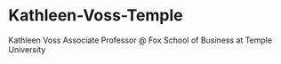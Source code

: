# Kathleen-Voss-Temple
Kathleen Voss Associate Professor @ Fox School of Business at Temple University
